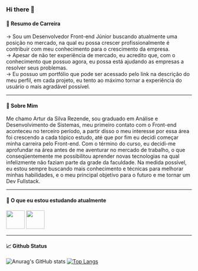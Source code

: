 ### Hi there 👋

#### 🔭 Resumo de Carreira
→ Sou um Desenvolvedor Front-end Júnior buscando atualmente uma posição no mercado, na qual eu possa crescer profissionalmente é contribuir com meu conhecimento para o crescimento da empresa. 
</br>
→ Apesar de não ter experiência de mercado, eu acredito que, com o conhecimento que possuo agora, eu possa está ajudando as empresas a resolver seus problemas. 
</br>
→ Eu possuo um portfólio que pode ser acessado pelo link na descrição do meu perfil, em cada projeto, eu tento ao máximo tornar a experiência do usuário o mais agradável possível.

<hr>

#### 💬 Sobre Mim
Me chamo Artur da Silva Rezende, sou graduado em Análise e Desenvolvimento de Sistemas, meu primeiro contato com o Front-end aconteceu no terceiro período, a partir disso o meu interesse por essa área foi crescendo a cada tópico estudo, até que por fim eu decidi começar minha carreira pelo Front-end. Com o término do curso, eu decidi-me aprofundar na área antes de me aventurar no mercado de trabalho, o que conseqüentemente me possibilitou aprender novas tecnologias na qual infelizmente não faziam parte da grade da faculdade. Na medida possível, eu estou sempre buscando mais conhecimento e técnicas para melhorar minhas habilidades, e o meu principal objetivo para o futuro e me tornar um Dev Fullstack.

<hr>

####  🌱 O que eu estou estudando atualmente
<div>
<img src="https://cdn.jsdelivr.net/gh/devicons/devicon/icons/react/react-original.svg" width="50" heigth="50" /> 
<img src="https://cdn.jsdelivr.net/gh/devicons/devicon/icons/typescript/typescript-original.svg" width="50" heigth="50" />
<div />
  
 <hr>
          
####  📈 Github Status
![Anurag's GitHub stats](https://github-readme-stats.vercel.app/api?username=ArturdaSilvaRezende&show_icons=true&theme=github_dark) [![Top Langs](https://github-readme-stats.vercel.app/api/top-langs/?username=ArturdaSilvaRezende&layout=compact&theme=github_dark)](https://github.com/anuraghazra/github-readme-stats)


